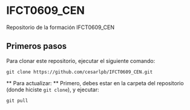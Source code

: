# IFCT0609_CEN
Repositorio de la formación IFCT0609_CEN

## Primeros pasos
Para clonar este repositorio, ejecutar el siguiente comando:
```
git clone https://github.com/cesarlpb/IFCT0609_CEN.git
```
** Para actualizar: **
Primero, debes estar en la carpeta del repositorio (donde hiciste `git clone`), y ejecutar:
```
git pull
```